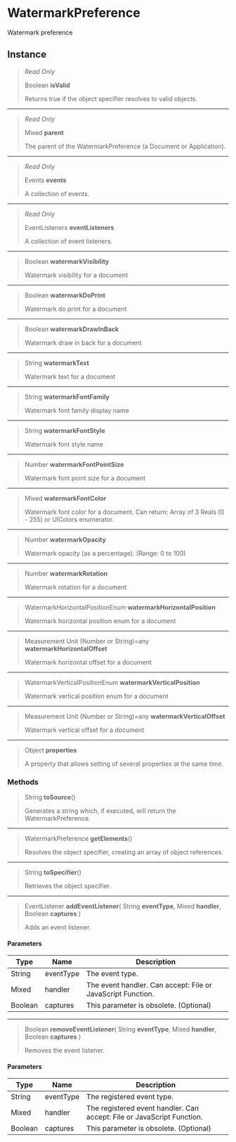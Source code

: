 # WatermarkPreference
Watermark preference

## Instance
> *Read Only* 
> 
> Boolean **isValid** 
>
> Returns true if the object specifier resolves to valid objects.
*** 
> *Read Only* 
> 
> Mixed **parent** 
>
> The parent of the WatermarkPreference (a Document or Application).
*** 
> *Read Only* 
> 
> Events **events** 
>
> A collection of events.
*** 
> *Read Only* 
> 
> EventListeners **eventListeners** 
>
> A collection of event listeners.
*** 
> Boolean **watermarkVisibility** 
>
> Watermark visibility for a document
*** 
> Boolean **watermarkDoPrint** 
>
> Watermark do print for a document
*** 
> Boolean **watermarkDrawInBack** 
>
> Watermark draw in back for a document
*** 
> String **watermarkText** 
>
> Watermark text for a document
*** 
> String **watermarkFontFamily** 
>
> Watermark font family display name
*** 
> String **watermarkFontStyle** 
>
> Watermark font style name
*** 
> Number **watermarkFontPointSize** 
>
> Watermark font point size for a document
*** 
> Mixed **watermarkFontColor** 
>
> Watermark font color for a document. Can return: Array of 3 Reals (0 - 255) or UIColors enumerator.
*** 
> Number **watermarkOpacity** 
>
> Watermark opacity (as a percentage). (Range: 0 to 100)
*** 
> Number **watermarkRotation** 
>
> Watermark rotation for a document
*** 
> WatermarkHorizontalPositionEnum **watermarkHorizontalPosition** 
>
> Watermark horizontal position enum for a document
*** 
> Measurement Unit (Number or String)=any **watermarkHorizontalOffset** 
>
> Watermark horizontal offset for a document
*** 
> WatermarkVerticalPositionEnum **watermarkVerticalPosition** 
>
> Watermark vertical position enum for a document
*** 
> Measurement Unit (Number or String)=any **watermarkVerticalOffset** 
>
> Watermark vertical offset for a document
*** 
> Object **properties** 
>
> A property that allows setting of several properties at the same time.

### Methods
> String **toSource**()
> 
> Generates a string which, if executed, will return the WatermarkPreference.
*** 
> WatermarkPreference **getElements**()
> 
> Resolves the object specifier, creating an array of object references.
*** 
> String **toSpecifier**()
> 
> Retrieves the object specifier.
*** 
> EventListener **addEventListener**( String **eventType**, Mixed **handler**, Boolean **captures** )
> 
> Adds an event listener.
#### Parameters
| Type | Name | Description |
|---|---|---|
| String | eventType | The event type. |
| Mixed | handler | The event handler. Can accept: File or JavaScript Function. |
| Boolean | captures | This parameter is obsolete. (Optional) |

*** 
> Boolean **removeEventListener**( String **eventType**, Mixed **handler**, Boolean **captures** )
> 
> Removes the event listener.
#### Parameters
| Type | Name | Description |
|---|---|---|
| String | eventType | The registered event type. |
| Mixed | handler | The registered event handler. Can accept: File or JavaScript Function. |
| Boolean | captures | This parameter is obsolete. (Optional) |


